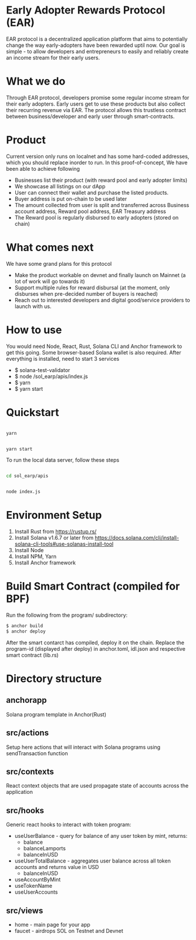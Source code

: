 # Early Adopter Rewards Protocol (EAR)

EAR protocol is a decentralized application platform that aims to potentially change the way early-adopters have been rewarded uptil now. Our goal is simple - to allow developers and entrepreneurs to easily and reliably create an income stream for their early users. 

# What we do

Through EAR protocol, developers promise some regular income stream for their early adopters.
Early users get to use these products but also collect their recurring revenue via EAR.
The protocol allows this trustless contract between business/developer and early user through smart-contracts.


# Product

Current version only runs on localnet and has some hard-coded addresses, which you should replace inorder to run. 
In this proof-of-concept, We have been able to achieve following
- Businesses list their product (with reward pool and early adopter limits)
- We showcase all listings on our dApp
- User can connect their wallet and purchase the listed products.
- Buyer address is put on-chain to be used later
- The amount collected from user is split and transferred across Business account address, Reward pool address, EAR Treasury address
- The Reward pool is regularly disbursed to early adopters (stored on chain)

# What comes next

We have some grand plans for this protocol

- Make the product workable on devnet and finally launch on Mainnet (a lot of work will go towards it)
- Support multiple rules for reward disbursal (at the moment, only disburses when pre-decided number of buyers is reached)
- Reach out to interested developers and digital good/service providers to launch with us.

# How to use

You would need Node, React, Rust, Solana CLI and Anchor framework to get this going. Some browser-based Solana wallet is also required.
After everything is installed, need to start 3 services

- $ solana-test-validator
- $ node /sol_earp/apis/index.js
- $ yarn 
- $ yarn start



# Quickstart

```bash

yarn

```

```bash

yarn start

```

To run the local data server, follow these steps

```bash

cd sol_earp/apis

```
```bash

node index.js

```

# Environment Setup
1. Install Rust from https://rustup.rs/
2. Install Solana v1.6.7 or later from https://docs.solana.com/cli/install-solana-cli-tools#use-solanas-install-tool
3. Install Node
4. Install NPM, Yarn
5. Install Anchor framework

# Build Smart Contract (compiled for BPF)
Run the following from the program/ subdirectory:

```bash
$ anchor build
$ anchor deploy
```
After the smart contarct has compiled, deploy it on the chain. 
Replace the program-id (displayed after deploy) in anchor.toml, idl.json and respective smart contract (lib.rs)

# Directory structure

## anchorapp

Solana program template in Anchor(Rust)

## src/actions

Setup here actions that will interact with Solana programs using sendTransaction function

## src/contexts

React context objects that are used propagate state of accounts across the application

## src/hooks

Generic react hooks to interact with token program:
* useUserBalance - query for balance of any user token by mint, returns:
    - balance
    - balanceLamports
    - balanceInUSD
* useUserTotalBalance - aggregates user balance across all token accounts and returns value in USD
    - balanceInUSD
* useAccountByMint
* useTokenName
* useUserAccounts

## src/views

* home - main page for your app
* faucet - airdrops SOL on Testnet and Devnet
